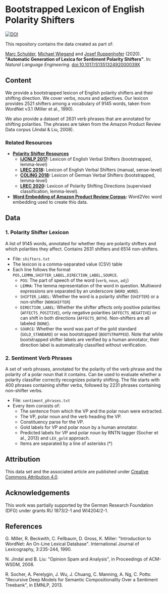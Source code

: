 # Bootstrapped Lexicon of English Polarity Shifters
[![DOI](https://zenodo.org/badge/DOI/10.5281/zenodo.3365601.svg)](https://doi.org/10.5281/zenodo.3365601)


This repository contains the data created as part of:

[Marc Schulder](http://marc.schulder.info), [Michael Wiegand](https://www.cl.uni-heidelberg.de/~wiegand/) and [Josef Ruppenhofer](http://ruppenhofer.de/) (2020). **"Automatic Generation of Lexica for Sentiment Polarity Shifters"**. In: _Natural Language Engineering_. [doi:10.1017/S135132492000039X](https://doi.org/10.1017/S135132492000039X)

## Content
We provide a bootstrapped lexicon of English polarity shifters and their shifting direction.
We cover verbs, nouns and adjectives.
Our lexicon provides 2521 shifters among a vocabulary of 9145 words, taken from WordNet v3.1 (Miller et al., 1990).

We also provide a dataset of 2631 verb phrases that are annotated for shifting polarities.
The phrases are taken from the Amazon Product Review Data corpus (Jindal & Liu, 2008).

### Related Resources
- **[Polarity Shifter Resources](https://github.com/uds-lsv/polarity-shifter-resources)**
  - **[IJCNLP 2017](https://github.com/uds-lsv/bootstrapped-lexicon-of-english-verbal-polarity-shifters):** Lexicon of English Verbal Shifters (bootstrapped, lemma-level)
  - **[LREC 2018](https://github.com/uds-lsv/lexicon-of-english-verbal-polarity-shifters):** Lexicon of English Verbal Shifters (manual, sense-level)
  - **[COLING 2018](https://github.com/uds-lsv/bootstrapped-lexicon-of-german-verbal-polarity-shifters):** Lexicon of German Verbal Shifters (bootstrapped, lemma-level)
  - **[LREC 2020](https://github.com/uds-lsv/lexicon-of-polarity-shifting-directions):** Lexicon of Polarity Shifting Directions (supervised classification, lemma-level).
- **[Word Embedding of Amazon Product Review Corpus](https://doi.org/10.5281/zenodo.3370051):** Word2Vec word embedding used to create this data.

## Data
### 1. Polarity Shifter Lexicon
A list of 9145 words, annotated for whether they are polarity shifters and which polarities they affect.
Contains 2631 shifters and 6514 non-shifters.

- File: `shifters.txt`
- The lexicon is a comma-separated value (CSV) table
- Each line follows the format `POS,LEMMA,SHIFTER_LABEL,DIRECTION_LABEL,SOURCE`.
  - `POS`: The part of speech of the word (`verb`, `noun`, `adj`)
  - `LEMMA`: The lemma representation of the word in question. Multiword expressions are separated by an underscore (`WORD_WORD`).
  - `SHIFTER_LABEL`: Whether the word is a polarity shifter (`SHIFTER`) or a non-shifter (`NONSHIFTER`)
  - `DIRECTION_LABEL`: Whether the shifter affects only positive polarities (`AFFECTS_POSITIVE`), only negative polarities (`AFFECTS_NEGATIVE`) or can shift in both directions (`AFFECTS_BOTH`). Non-shifters are all labeled (`NONE`).
  - `SOURCE`: Whether the word was part of the gold standard (`GOLD_STANDARD`) or was bootstrapped (`BOOTSTRAPPED`). Note that while bootstrapped shifter labels are verified by a human annotator, their direction label is automatically classified without verification.

### 2. Sentiment Verb Phrases
A set of verb phrases, annotated for the polarity of the verb phrase and the polarity of a polar noun that it contains.
Can be used to evaluate whether a polarity classifier correctly recognizes polarity shifting.
The file starts with 400 phrases containing shifter verbs, followed by 2231 phrases containing non-shifter verbs.

- File:  `sentiment_phrases.txt`
- Every item consists of:
  - The sentence from which the VP and the polar noun were extracted.
  - The VP, polar noun and the verb heading the VP.
  - Constituency parse for the VP.
  - Gold labels for VP and polar noun by a human annotator.
  - Predicted labels for VP and polar noun by RNTN tagger (Socher et al., 2013) and `LEX_gold` approach.
  - Items are separated by a line of asterisks (*)

## Attribution
This data set and the associated article are published under [Creative Commons Attribution 4.0](https://github.com/uds-lsv/bootstrapped-lexicon-of-english-verbal-polarity-shifters/blob/master/LICENSE).

## Acknowledgements
This work was partially supported by the German Research Foundation (DFG) under grants RU 1873/2-1 and WI4204/2-1.

## References
G. Miller, R. Beckwith, C. Fellbaum, D. Gross, K. Miller: "Introduction to WordNet: An On-Line Lexical Database". International Journal of Lexicography, 3:235-244, 1990.

N. Jindal and B. Liu: "Opinion Spam and Analysis", in Proceedings of ACM-WSDM, 2008.

R. Socher, A. Perelygin, J. Wu, J. Chuang, C. Manning, A. Ng, C. Potts: "Recursive Deep Models for Semantic Compositionality Over a Sentiment Treebank", in EMNLP, 2013.
